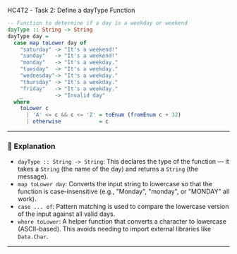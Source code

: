 HC4T2 - Task 2: Define a dayType Function

```haskell
-- Function to determine if a day is a weekday or weekend
dayType :: String -> String
dayType day =
  case map toLower day of
    "saturday" -> "It's a weekend!"
    "sunday"   -> "It's a weekend!"
    "monday"   -> "It's a weekday."
    "tuesday"  -> "It's a weekday."
    "wednesday"-> "It's a weekday."
    "thursday" -> "It's a weekday."
    "friday"   -> "It's a weekday."
    _          -> "Invalid day"
  where
    toLower c
      | 'A' <= c && c <= 'Z' = toEnum (fromEnum c + 32)
      | otherwise            = c
```

---

### 🧠 Explanation

- `dayType :: String -> String`: This declares the type of the function — it takes a `String` (the name of the day) and returns a `String` (the message).
- `map toLower day`: Converts the input string to lowercase so that the function is case-insensitive (e.g., "Monday", "monday", or "MONDAY" all work).
- `case ... of`: Pattern matching is used to compare the lowercase version of the input against all valid days.
- `where toLower`: A helper function that converts a character to lowercase (ASCII-based). This avoids needing to import external libraries like `Data.Char`.

---
